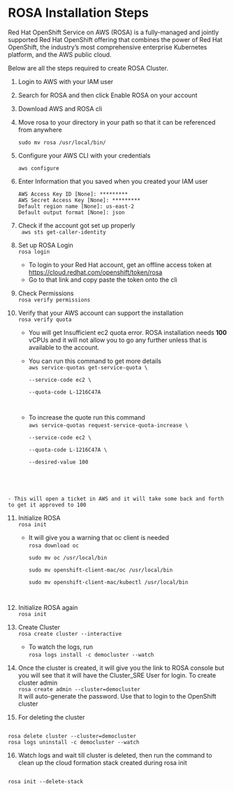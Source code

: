 # ROSA Installation Steps

Red Hat OpenShift Service on AWS (ROSA) is a fully-managed and jointly supported Red Hat OpenShift offering that combines the power of Red Hat OpenShift, the industry’s most comprehensive enterprise Kubernetes platform, and the AWS public cloud.

Below are all the steps required to create ROSA Cluster.

1. Login to AWS with your IAM user

2. Search for ROSA and then click Enable ROSA on your account

3. Download AWS and ROSA cli

4. Move rosa to your directory in your path so that it can be referenced from anywhere

 	<code>sudo mv rosa /usr/local/bin/</code>

5. Configure your AWS CLI with your credentials

	<code>aws configure</code>
	
6. Enter Information that you saved when you created your IAM user

	```
	AWS Access Key ID [None]: *********
	AWS Secret Access Key [None]: *********
	Default region name [None]: us-east-2
	Default output format [None]: json
	```
7. Check if the account got set up properly		
	<code>
	aws sts get-caller-identity
	</code>	
	
8. Set up ROSA Login		
<code>rosa login</code>		
	- To login to your Red Hat account, get an offline access token at  <https://cloud.redhat.com/openshift/token/rosa>		
	- Go to that link and copy paste the token onto the cli
		
9. Check Permissions  
<code>rosa verify permissions</code>

10. Verify that your AWS account can support the installation	
<code>rosa verify quota</code>
	- You will get Insufficient ec2 quota error. ROSA installation needs **100** vCPUs and it will not allow you to go any further unless that is available to the account.
	
	- You can run this command to get more details		
	<code>aws service-quotas get-service-quota \	
	--service-code ec2 \	
	--quota-code L-1216C47A
	</code>
	
	- To increase the quote run this command		
	<code>aws service-quotas request-service-quota-increase \	
--service-code ec2 \	
--quota-code L-1216C47A \	
--desired-value 100
</code>

	- This will open a ticket in AWS and it will take some back and forth to get it approved to 100
	
11. Initialize ROSA		
<code>rosa init</code>
	- It will give you a warning that oc client is needed		
		<code>rosa download oc		
	sudo mv oc /usr/local/bin		
	sudo mv openshift-client-mac/oc /usr/local/bin	
	sudo mv openshift-client-mac/kubectl /usr/local/bin
	</code>
	
12. Initialize ROSA again		
<code>rosa init</code>
13. Create Cluster		
<code>rosa create cluster --interactive</code>
	- To watch the logs, run		
	<code>rosa logs install -c democluster --watch</code>
14. Once the cluster is created, it will give you the link to ROSA console but you will see that it will have the Cluster_SRE User for login. To create cluster admin		
<code>rosa create admin --cluster=democluster</code>	
It will auto-generate the password. Use that to login to the OpenShift cluster
15. For deleting the cluster		
<code>
rosa delete cluster --cluster=democluster		
rosa logs uninstall -c democluster --watch	</code>


16. Watch logs and wait till cluster is deleted, then run the command to clean up the cloud formation stack created during rosa init		

<code>
rosa init --delete-stack
</code>

	
	
	
	
	
	
	
	